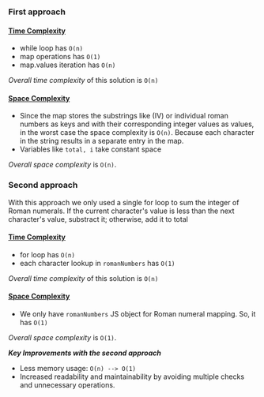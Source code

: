 ### First approach

#### <ins>Time Complexity</ins>

* while loop has `O(n)`
* map operations has `O(1)`
* map.values iteration has `O(n)`

*Overall time complexity* of this solution is `O(n)`

#### <ins>Space Complexity</ins>

* Since the map stores the substrings like (IV) or individual roman numbers as keys and with their corresponding integer values as values, in the worst case the space complexity is `O(n)`. Because each character in the string results in a separate entry in the map.
* Variables like `total, i` take constant space

*Overall space complexity* is `O(n)`.

### Second approach

With this approach we only used a single for loop to sum the integer of Roman numerals.
If the current character's value is less than the next character's value, substract it; otherwise, add it to total

#### <ins>Time Complexity</ins>

* for loop has `O(n)`
* each character lookup in `romanNumbers` has `O(1)`

*Overall time complexity* of this solution is `O(n)`

#### <ins>Space Complexity</ins>

* We only have `romanNumbers` JS object for Roman numeral mapping. So, it has `O(1)`

*Overall space complexity* is `O(1)`.

***Key Improvements with the second approach***

* Less memory usage: `O(n) --> O(1)`
* Increased readability and maintainability by avoiding multiple checks and unnecessary operations.

